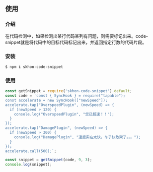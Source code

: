 ## 使用

### 介绍
在代码检测中，如果检测出某行代码某列有问题，则需要标记出来。code-snippet就是将代码中的目标代码标记出来，并返回指定行数的代码片段。

### 安装
```bash
$ npm i skhon-code-snippet
```

### 使用
```javascript
const getSnippet = require('skhon-code-snippet').default;
const code = `const { SyncHook } = require("tapable");
const accelerate = new SyncHook(["newSpeed"]);
accelerate.tap("OverspeedPlugin", (newSpeed) => {
  if (newSpeed > 120) {
    console.log("OverspeedPlugin", "您已超速！！");
  }
});
accelerate.tap("DamagePlugin", (newSpeed) => {
  if (newSpeed > 300) {
    console.log("DamagePlugin", "速度实在太快，车子快散架了。。。");
  }
});
accelerate.call(500);`;

const snippet = getSnippet(code, 9, 3);
console.log(snippet);
```